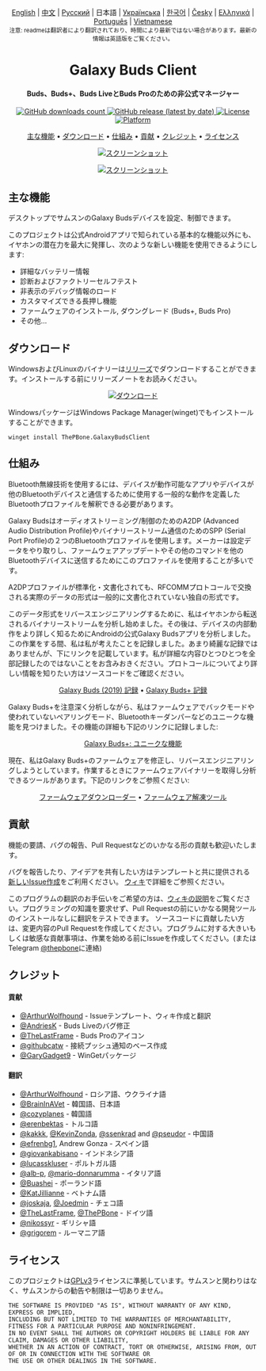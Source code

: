
<p align="center">
  <a href="../README.md">English</a> | <a href="./README_chn.md">中文</a> | <a href="./README_rus.md">Русский</a> | 日本語 | <a href="./README_ukr.md">Українська</a> | <a href="./README_kor.md">한국어</a> | <a href="/docs/README_cze.md">Česky</a> | <a href="/docs/README_gr.md">Ελληνικά</a> | <a href="/docs/README_pt.md">Português</a> | <a href="/docs/README_vmn.md">Vietnamese</a> <br>
    <sub>注意: readmeは翻訳者により翻訳されており、時間により最新ではない場合があります。最新の情報は英語版をご覧ください。</sub>
</p>
<h1 align="center">
  Galaxy Buds Client
  <br>
</h1>
<h4 align="center">Buds、Buds+、Buds LiveとBuds Proのための非公式マネージャー</h4>
<p align="center">
  <a href="https://github.com/ThePBone/GalaxyBudsClient/releases">
    <img alt="GitHub downloads count" src="https://img.shields.io/github/downloads/thepbone/galaxybudsclient/total">
  </a>
  <a href="https://github.com/ThePBone/GalaxyBudsClient/releases">
   <img alt="GitHub release (latest by date)" src="https://img.shields.io/github/v/release/thepbone/galaxybudsclient">
  </a>
  <a href="https://github.com/ThePBone/GalaxyBudsClient/blob/master/LICENSE">
      <img alt="License" src="https://img.shields.io/github/license/thepbone/galaxybudsclient">
  </a>
  <a href="https://github.com/ThePBone/GalaxyBudsClient/releases">
    <img alt="Platform" src="https://img.shields.io/badge/platform-Windows/Linux-yellowgreen">
  </a>
</p>
<p align="center">
  <a href="#主な機能">主な機能</a> •
  <a href="#ダウンロード">ダウンロード</a> •
  <a href="#仕組み">仕組み</a> •
  <a href="#貢献">貢献</a> •
  <a href="#クレジット">クレジット</a> •
  <a href="#ライセンス">ライセンス</a>
</p>

<p align="center">
    <a href="https://ko-fi.com/H2H83E5J3"><img alt="スクリーンショット" src="https://ko-fi.com/img/githubbutton_sm.svg"></a>
</p>

<p align="center">
    <a href="#"><img alt="スクリーンショット" src="https://github.com/ThePBone/GalaxyBudsClient/blob/master/screenshots/screencap.gif"></a>
</p>

## 主な機能

デスクトップでサムスンのGalaxy Budsデバイスを設定、制御できます。

このプロジェクトは公式Androidアプリで知られている基本的な機能以外にも、イヤホンの潜在力を最大に発揮し、次のような新しい機能を使用できるようにします:

* 詳細なバッテリー情報
* 診断およびファクトリーセルフテスト
* 非表示のデバッグ情報のロード
* カスタマイズできる長押し機能
* ファームウェアのインストール, ダウングレード (Buds+, Buds Pro)
* その他…

## ダウンロード

WindowsおよびLinuxのバイナリーは[リリーズ](https://github.com/ThePBone/GalaxyBudsClient/releases)でダウンロードすることができます。インストールする前にリリーズノートをお読みください。

<p align="center">
    <a href="https://github.com/ThePBone/GalaxyBudsClient/releases"><img alt="ダウンロード" src="https://github.com/ThePBone/GalaxyBudsClient/blob/master/screenshots/download.png"></a>
</p>

WindowsパッケージはWindows Package Manager(winget)でもインストールすることができます。

`winget install ThePBone.GalaxyBudsClient`

## 仕組み

Bluetooth無線技術を使用するには、デバイスが動作可能なアプリやデバイスが他のBluetoothデバイスと通信するために使用する一般的な動作を定義したBluetoothプロファイルを解釈できる必要があります。

Galaxy Budsはオーディオストリーミング/制御のためのA2DP (Advanced Audio Distribution Profile)やバイナリーストリーム通信のためのSPP (Serial Port Profile)の２つのBluetoothプロファイルを使用します。メーカーは設定データをやり取りし、ファームウェアアップデートやその他のコマンドを他のBluetoothデバイスに送信するためにこのプロファイルを使用することが多いです。

A2DPプロファイルが標準化・文書化されても、RFCOMMプロトコールで交換される実際のデータの形式は一般的に文書化されていない独自の形式です。

このデータ形式をリバースエンジニアリングするために、私はイヤホンから転送されるバイナリーストリームを分析し始めました。その後は、デバイスの内部動作をより詳しく知るためにAndroidの公式Galaxy Budsアプリを分析しました。この作業をする間、私は私が考えたことを記録しました。あまり綺麗な記録ではありませんが、下にリンクを記載しています。私が詳細な内容ひとつひとつを全部記録したのではないことをお含みおきください。プロトコールについてより詳しい情報を知りたい方はソースコードをご確認ください。

<p align="center">
  <a href="https://github.com/ThePBone/GalaxyBudsClient/blob/master/GalaxyBudsRFCommProtocol.md">Galaxy Buds (2019) 記録</a> •
  <a href="https://github.com/ThePBone/GalaxyBudsClient/blob/master/Galaxy%20Buds%20Plus%20RFComm%20Protocol%20Notes.md">Galaxy Buds+ 記録</a>
</p>

Galaxy Buds+を注意深く分析しながら、私はファームウェアでバックモードや使われていないペアリングモード、Bluetoothキーダンパーなどのユニークな機能を見つけました。その機能の詳細も下記のリンクに記録しました:

<p align="center">
  <a href="https://github.com/ThePBone/GalaxyBudsClient/blob/master/GalaxyBudsPlus_HiddenDebugFeatures.md">Galaxy Buds+: ユニークな機能</a>
</p>

現在、私はGalaxy Buds+のファームウェアを修正し、リバースエンジニアリングしようとしています。作業するときにファームウェアバイナリーを取得し分析できるツールがあります。下記のリンクをご参照ください:

<p align="center">
  <a href="https://github.com/ThePBone/GalaxyBudsFirmwareDownloader">ファームウェアダウンローダー</a> •
  <a href="https://github.com/ThePBone/GalaxyBudsFirmwareExtractor">ファームウェア解凍ツール</a>
</p>

## 貢献

機能の要請、バグの報告、Pull Requestなどのいかなる形の貢献も歓迎いたします。

バグを報告したり、アイデアを共有したい方はテンプレートと共に提供される [新しいIssue作成](https://github.com/ThePBone/GalaxyBudsClient/issues/new/choose)をご利用ください。 [ウィキ](https://github.com/ThePBone/GalaxyBudsClient/wiki/2.-How-to-submit-issues)で詳細をご参照ください。

このプログラムの翻訳のお手伝いをご希望の方は、[ウィキの説明](https://github.com/ThePBone/GalaxyBudsClient/wiki/3.-How-to-help-with-translations)をご覧ください。プログラミングの知識を要求せず、Pull Requestの前にいかなる開発ツールのインストールなしに翻訳をテストできます。
ソースコードに貢献したい方は、変更内容のPull Requestを作成してください。プログラムに対する大きいもしくは敏感な貢献事項は、作業を始める前にIssueを作成してください。(またはTelegram [@thepbone](https://t.me/thepbone)に連絡)

## クレジット

#### 貢献

* [@ArthurWolfhound](https://github.com/ArthurWolfhound) - Issueテンプレート、ウィキ作成と翻訳
* [@AndriesK](https://github.com/AndriesK) - Buds Liveのバグ修正
* [@TheLastFrame](https://github.com/TheLastFrame) - Buds Proのアイコン
* [@githubcatw](https://github.com/githubcatw) - 接続プッシュ通知のベース作成
* [@GaryGadget9](https://github.com/GaryGadget9) - WinGetパッケージ

#### 翻訳

* [@ArthurWolfhound](https://github.com/ArthurWolfhound) - ロシア語、ウクライナ語
* [@BrainInAVet](https://github.com/fhalfkg) - 韓国語、日本語
* [@cozyplanes](https://github.com/cozyplanes) - 韓国語
* [@erenbektas](https://github.com/erenbektas) - トルコ語
* [@kakkk](https://github.com/kakkk), [@KevinZonda](https://github.com/KevinZonda), [@ssenkrad](https://github.com/ssenkrad) and [@pseudor](https://github.com/pseudor) - 中国語
* [@efrenbg1](https://github.com/efrenbg1), Andrew Gonza - スペイン語
* [@giovankabisano](https://github.com/giovankabisano) - インドネシア語
* [@lucasskluser](https://github.com/lucasskluser) - ポルトガル語
* [@alb-p](https://github.com/alb-p), [@mario-donnarumma](https://github.com/mario-donnarumma) - イタリア語
* [@Buashei](https://github.com/Buashei) - ポーランド語
* [@KatJillianne](https://github.com/KatJillianne) - ベトナム語
* [@joskaja](https://github.com/joskaja), [@Joedmin](https://github.com/Joedmin) - チェコ語
* [@TheLastFrame](https://github.com/TheLastFrame), [@ThePBone](https://github.com/ThePBone) - ドイツ語
* [@nikossyr](https://github.com/nikossyr) - ギリシャ語
* [@grigorem](https://github.com/grigorem) - ルーマニア語

## ライセンス

このプロジェクトは[GPLv3](../LICENSE)ライセンスに準拠しています。サムスンと関わりはなく、サムスンからの勧告や制限は一切ありません。

```
THE SOFTWARE IS PROVIDED "AS IS", WITHOUT WARRANTY OF ANY KIND, EXPRESS OR IMPLIED, 
INCLUDING BUT NOT LIMITED TO THE WARRANTIES OF MERCHANTABILITY, FITNESS FOR A PARTICULAR PURPOSE AND NONINFRINGEMENT. 
IN NO EVENT SHALL THE AUTHORS OR COPYRIGHT HOLDERS BE LIABLE FOR ANY CLAIM, DAMAGES OR OTHER LIABILITY, 
WHETHER IN AN ACTION OF CONTRACT, TORT OR OTHERWISE, ARISING FROM, OUT OF OR IN CONNECTION WITH THE SOFTWARE OR 
THE USE OR OTHER DEALINGS IN THE SOFTWARE.
```

